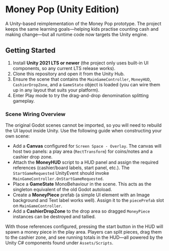 # Money Pop (Unity Edition)

A Unity-based reimplementation of the Money Pop prototype. The project keeps the
same learning goals—helping kids practise counting cash and making change—but all
runtime code now targets the Unity engine.

## Getting Started

1. Install **Unity 2021 LTS or newer** (the project only uses built-in UI
   components, so any current LTS release works).
2. Clone this repository and open it from the Unity Hub.
3. Ensure the scene that contains the `MainGameController`, `MoneyHUD`,
   `CashierDropZone`, and a `GameState` object is loaded (you can wire them up in
   any layout that suits your platform).
4. Enter Play mode to try the drag-and-drop denomination splitting gameplay.

### Scene Wiring Overview

The original Godot scenes cannot be imported, so you will need to rebuild the UI
layout inside Unity. Use the following guide when constructing your own scene:

- Add a **Canvas** configured for `Screen Space - Overlay`. The canvas will host
  two panels: a play area (`RectTransform`) for coins/notes and a cashier drop
  zone.
- Attach the **MoneyHUD** script to a HUD panel and assign the required
  references (cashier/board labels, start panel, etc.). The `StartGameRequested`
  UnityEvent should invoke `MainGameController.OnStartGameRequested`.
- Place a **GameState** MonoBehaviour in the scene. This acts as the singleton
  equivalent of the old Godot autoload.
- Create a **MoneyPiece** prefab (a simple UI element with an Image background
  and Text label works well). Assign it to the `piecePrefab` slot on
  `MainGameController`.
- Add a **CashierDropZone** to the drop area so dragged `MoneyPiece` instances
  can be destroyed and tallied.

With those references configured, pressing the start button in the HUD will
spawn a money piece in the play area. Players can split pieces, drag them to the
cashier zone, and see running totals in the HUD—all powered by the Unity C#
components found under `Assets/Scripts`.
